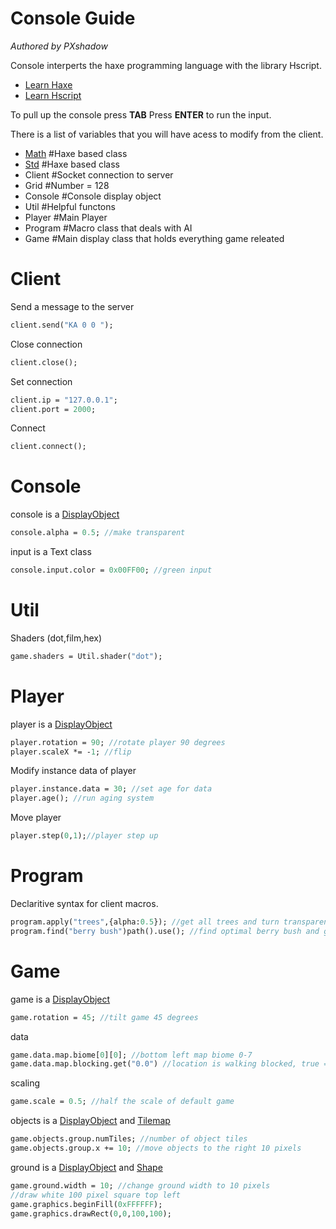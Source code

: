 Console Guide
=============
*Authored by PXshadow*

Console interperts the haxe programming language with the library Hscript.

- [Learn Haxe](https://code.haxe.org/)
- [Learn Hscript](https://github.com/HaxeFoundation/hscript/blob/master/README.md)

To pull up the console press **TAB** Press **ENTER** to run the input.

There is a list of variables that you will have acess to modify from the client.
* [Math](https://api.haxe.org/Math.html) #Haxe based class
* [Std](https://api.haxe.org/Std.html) #Haxe based class
* Client #Socket connection to server
* Grid #Number = 128
* Console #Console display object
* Util #Helpful functons
* Player #Main Player
* Program #Macro class that deals with AI
* Game #Main display class that holds everything game releated

Client
======
Send a message to the server
``` haxe
client.send("KA 0 0 ");
```
Close connection
``` haxe
client.close();
```
Set connection
``` haxe
client.ip = "127.0.0.1";
client.port = 2000;
```
Connect
``` haxe
client.connect();
```
Console
=======
console is a [DisplayObject](https://api.openfl.org/openfl/display/DisplayObject.html)
``` haxe
console.alpha = 0.5; //make transparent
```
input is a Text class
``` haxe
console.input.color = 0x00FF00; //green input 
```
Util
====
Shaders (dot,film,hex)
``` haxe
game.shaders = Util.shader("dot");
```

Player
======
player is a [DisplayObject](https://api.openfl.org/openfl/display/DisplayObject.html)
``` haxe 
player.rotation = 90; //rotate player 90 degrees
player.scaleX *= -1; //flip
```
Modify instance data of player
``` haxe
player.instance.data = 30; //set age for data
player.age(); //run aging system
```
Move player
```haxe 
player.step(0,1);//player step up
```

Program
=======
Declaritive syntax for client macros.
``` haxe
program.apply("trees",{alpha:0.5}); //get all trees and turn transparent
program.find("berry bush")path().use(); //find optimal berry bush and grab from it
```

Game
====
game is a [DisplayObject](https://api.openfl.org/openfl/display/DisplayObject.html)
``` haxe
game.rotation = 45; //tilt game 45 degrees
```
data
``` haxe
game.data.map.biome[0][0]; //bottom left map biome 0-7
game.data.map.blocking.get("0.0") //location is walking blocked, true = true, null = false
```
scaling
```haxe 
game.scale = 0.5; //half the scale of default game
```
objects is a [DisplayObject](https://api.openfl.org/openfl/display/DisplayObject.html) and [Tilemap](https://api.openfl.org/openfl/display/Tilemap.html)
``` haxe
game.objects.group.numTiles; //number of object tiles
game.objects.group.x += 10; //move objects to the right 10 pixels
```
ground is a [DisplayObject](https://api.openfl.org/openfl/display/DisplayObject.html) and [Shape](https://api.openfl.org/openfl/display/Shape.html)
``` haxe
game.ground.width = 10; //change ground width to 10 pixels
//draw white 100 pixel square top left
game.graphics.beginFill(0xFFFFFF);
game.graphics.drawRect(0,0,100,100);
```



